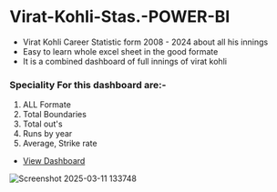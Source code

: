 # Virat-Kohli-Stas.-POWER-BI
- Virat Kohli Career Statistic form 2008 - 2024 about all his innings
- Easy to learn whole excel sheet in the good formate
- It is a combined dashboard of full innings of virat kohli 

### Speciality For this dashboard are:-

1. ALL Formate
2. Total Boundaries
3. Total out's
4. Runs by year 
5. Average, Strike rate
- <a href=https://github.com/mithildabhi/Virat-Kohli-Stas.-POWER-BI/blob/main/Screenshot%202025-03-11%20133748.png> View Dashboard </a>

![Screenshot 2025-03-11 133748](https://github.com/user-attachments/assets/4bb3259e-8e6e-4a80-ba40-564c06a3a476)
